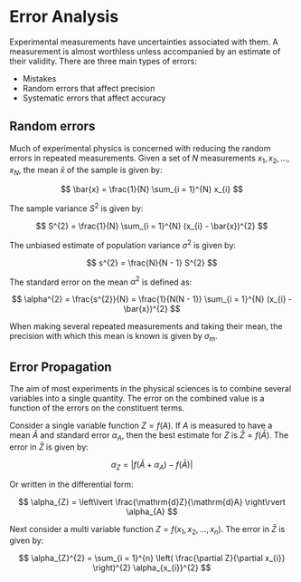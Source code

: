 # Error Analysis

Experimental measurements have uncertainties associated with them. A measurement is almost worthless unless accompanied by an estimate of their validity. There are three main types of errors:

- Mistakes
- Random errors that affect precision
- Systematic errors that affect accuracy

## Random errors

Much of experimental physics is concerned with reducing the random errors in repeated measurements. Given a set of $N$ measurements $x_{1}, x_{2}, \dots, x_{N}$, the mean $\bar{x}$ of the sample is given by:

$$
\bar{x} = \frac{1}{N} \sum_{i = 1}^{N} x_{i}
$$

The sample variance $S^{2}$ is given by:

$$
S^{2} = \frac{1}{N} \sum_{i = 1}^{N} (x_{i} - \bar{x})^{2}
$$

The unbiased estimate of population variance $\sigma^{2}$ is given by:

$$
s^{2} = \frac{N}{N - 1} S^{2}
$$

The standard error on the mean $\alpha^{2}$ is defined as:

$$
\alpha^{2} = \frac{s^{2}}{N} = \frac{1}{N(N - 1)} \sum_{i = 1}^{N} (x_{i} - \bar{x})^{2}
$$

When making several repeated measurements and taking their mean, the precision with which this mean is known is given by $\sigma_{m}$.

## Error Propagation

The aim of most experiments in the physical sciences is to combine several variables into a single quantity. The error on the combined value is a function of the errors on the constituent terms.

Consider a single variable function $Z = f(A)$. If $A$ is measured to have a mean $\bar{A}$ and standard error $\alpha_{A}$, then the best estimate for $Z$ is $\bar{Z} = f(\bar{A})$. The error in $\bar{Z}$ is given by:

$$
\alpha_{Z} = \left\lvert f(\bar{A} + \alpha_{A}) - f(\bar{A}) \right\rvert
$$

Or written in the differential form:

$$
\alpha_{Z} = \left\lvert \frac{\mathrm{d}Z}{\mathrm{d}A} \right\rvert \alpha_{A}
$$

Next consider a multi variable function $Z = f(x_{1}, x_{2}, \dots, x_{n})$. The error in $\bar{Z}$ is given by:

$$
\alpha_{Z}^{2} = \sum_{i = 1}^{n} \left( \frac{\partial Z}{\partial x_{i}} \right)^{2} \alpha_{x_{i}}^{2}
$$
